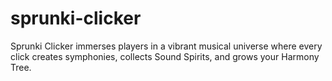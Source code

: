 # sprunki-clicker
Sprunki Clicker immerses players in a vibrant musical universe where every click creates symphonies, collects Sound Spirits, and grows your Harmony Tree.
